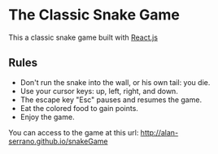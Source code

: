 # The Classic Snake Game

This a classic snake game built with [React.js](https://es.reactjs.org/)

## Rules

* Don't run the snake into the wall, or his own tail: you die.
* Use your cursor keys: up, left, right, and down.
* The escape key "Esc" pauses and resumes the game.
* Eat the colored food to gain points.
* Enjoy the game.

You can access to the game at this url: http://alan-serrano.github.io/snakeGame